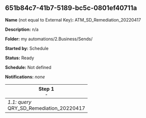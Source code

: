 ## 651b84c7-41b7-5189-bc5c-0801ef40711a

**Name** (not equal to External Key)**:** ATM_SD_Remediation_20220417

**Description:** n/a

**Folder:** my automations/2.Business/Sends/

**Started by:** Schedule

**Status:** Ready

**Schedule:** Not defined

**Notifications:** _none_


| Step 1<br>_<small>-</small>_ |
| --- |
| _1.1: query_<br>QRY_SD_Remediation_20220417 |
